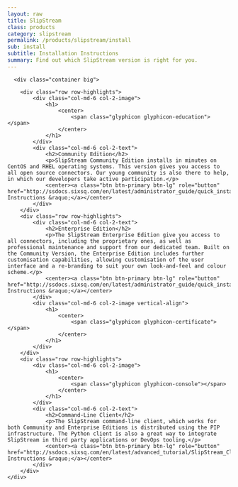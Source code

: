 ```yaml
---
layout: raw
title: SlipStream
class: products
category: slipstream
permalink: /products/slipstream/install
sub: install
subtitle: Installation Instructions
summary: Find out which SlipStream version is right for you.
---
```


  <div class="jumbotron">

      <div class="container big">
       
        <div class="row row-highlights">
            <div class="col-md-6 col-2-image">
                <h1>
                    <center>
                        <span class="glyphicon glyphicon-education"></span>
                    </center>
                </h1>
            </div>
            <div class="col-md-6 col-2-text">
                <h2>Community Edition</h2>
                <p>SlipStream Community Edition installs in minutes on CentOS and RHEL operating systems. This version gives you access to all open source connectors. Our young community is also there to help, in which our developers take active participation.</p>
                <center><a class="btn btn-primary btn-lg" role="button" href="http://ssdocs.sixsq.com/en/latest/administrator_guide/quick_installation.html">Community Instructions &raquo;</a></center>
            </div>
        </div>
        <div class="row row-highlights">
            <div class="col-md-6 col-2-text">
                <h2>Enterprise Edition</h2>
                <p>The SlipStream Enterprise Edition give you access to all connectors, including the proprietary ones, as well as professional maintenance and support from our dedicated team. Built on the Community Version, the Enterprise Edition includes further customisation capabilities, allowing customisation of the user interface and a re-branding to suit your own look-and-feel and colour scheme.</p>
                <center><a class="btn btn-primary btn-lg" role="button" href="http://ssdocs.sixsq.com/en/latest/administrator_guide/quick_installation.html">Enterprise Instructions &raquo;</a></center>
            </div>
            <div class="col-md-6 col-2-image vertical-align">
                <h1>
                    <center>
                        <span class="glyphicon glyphicon-certificate"></span>
                    </center>
                </h1>
            </div>
        </div>
        <div class="row row-highlights">
            <div class="col-md-6 col-2-image">
                <h1>
                    <center>
                        <span class="glyphicon glyphicon-console"></span>
                    </center>
                </h1>
            </div>
            <div class="col-md-6 col-2-text">
                <h2>Command-Line Client</h2>
                <p>The SlipStream command-line client, which works for both Community and Enterprise Editions is distributed using the PIP infrastructure. The Python client is also a great way to integrate SlipStream in third party applications or DevOps tooling.</p>
                <center><a class="btn btn-primary btn-lg" role="button" href="http://ssdocs.sixsq.com/en/latest/advanced_tutorial/SlipStream_Client.html">Client Instructions &raquo;</a></center>
            </div>
        </div>
    </div>

